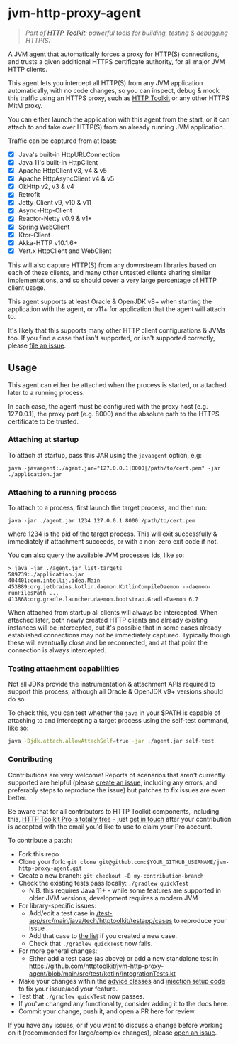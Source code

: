 # jvm-http-proxy-agent

> _Part of [HTTP Toolkit](https://httptoolkit.tech): powerful tools for building, testing & debugging HTTP(S)_

A JVM agent that automatically forces a proxy for HTTP(S) connections, and trusts a given additional HTTPS certificate authority, for all major JVM HTTP clients.

This agent lets you intercept all HTTP(S) from any JVM application automatically, with no code changes, so you can inspect, debug & mock this traffic using an HTTPS proxy, such as [HTTP Toolkit](https://httptoolkit.tech) or any other HTTPS MitM proxy.

You can either launch the application with this agent from the start, or it can attach to and take over HTTP(S) from an already running JVM application.

Traffic can be captured from at least:

- [x] Java's built-in HttpURLConnection
- [x] Java 11's built-in HttpClient
- [x] Apache HttpClient v3, v4 & v5
- [x] Apache HttpAsyncClient v4 & v5
- [x] OkHttp v2, v3 & v4
- [x] Retrofit
- [x] Jetty-Client v9, v10 & v11
- [x] Async-Http-Client
- [x] Reactor-Netty v0.9 & v1+
- [x] Spring WebClient
- [x] Ktor-Client
- [x] Akka-HTTP v10.1.6+
- [x] Vert.x HttpClient and WebClient

This will also capture HTTP(S) from any downstream libraries based on each of these clients, and many other untested clients sharing similar implementations, and so should cover a very large percentage of HTTP client usage.

This agent supports at least Oracle & OpenJDK v8+ when starting the application with the agent, or v11+ for application that the agent will attach to.

It's likely that this supports many other HTTP client configurations & JVMs too. If you find a case that isn't supported, or isn't supported correctly, please [file an issue](https://github.com/httptoolkit/jvm-http-proxy-agent/issues/new).

## Usage

This agent can either be attached when the process is started, or attached later to a running process.

In each case, the agent must be configured with the proxy host (e.g. 127.0.0.1), the proxy port (e.g. 8000) and the absolute path to the HTTPS certificate to be trusted.

### Attaching at startup

To attach at startup, pass this JAR using the `javaagent` option, e.g:

```
java -javaagent:./agent.jar="127.0.0.1|8000|/path/to/cert.pem" -jar ./application.jar
```

### Attaching to a running process

To attach to a process, first launch the target process, and then run:

```
java -jar ./agent.jar 1234 127.0.0.1 8000 /path/to/cert.pem
```

where 1234 is the pid of the target process. This will exit successfully & immediately if attachment succeeds, or with a non-zero exit code if not.

You can also query the available JVM processes ids, like so:

```
> java -jar ./agent.jar list-targets
589739:./application.jar
404401:com.intellij.idea.Main
453889:org.jetbrains.kotlin.daemon.KotlinCompileDaemon --daemon-runFilesPath ...
413868:org.gradle.launcher.daemon.bootstrap.GradleDaemon 6.7
```

When attached from startup all clients will always be intercepted. When attached later, both newly created HTTP clients and already existing instances will be intercepted, but it's possible that in some cases already established connections may not be immediately captured. Typically though these will eventually close and be reconnected, and at that point the connection is always intercepted.

### Testing attachment capabilities

Not all JDKs provide the instrumentation & attachment APIs required to support this process, although all Oracle & OpenJDK v9+ versions should do so.

To check this, you can test whether the `java` in your $PATH is capable of attaching to and intercepting a target process using the self-test command, like so:

```bash
java -Djdk.attach.allowAttachSelf=true -jar ./agent.jar self-test
```

### Contributing

Contributions are very welcome! Reports of scenarios that aren't currently supported are helpful (please [create an issue](https://github.com/httptoolkit/jvm-http-proxy-agent/issues/new), including any errors, and preferably steps to reproduce the issue) but patches to fix issues are even better.

Be aware that for all contributors to HTTP Toolkit components, including this, [HTTP Toolkit Pro is totally free](https://github.com/httptoolkit/httptoolkit/#contributing-directly) - just [get in touch](https://httptoolkit.tech/contact) after your contribution is accepted with the email you'd like to use to claim your Pro account.

To contribute a patch:

* Fork this repo
* Clone your fork: `git clone git@github.com:$YOUR_GITHUB_USERNAME/jvm-http-proxy-agent.git`
* Create a new branch: `git checkout -B my-contribution-branch`
* Check the existing tests pass locally: `./gradlew quickTest`
  * N.B. this requires Java 11+ - while some features are supported in older JVM versions, development requires a modern JVM
* For library-specific issues:
  * Add/edit a test case in [/test-app/src/main/java/tech/httptoolkit/testapp/cases](https://github.com/httptoolkit/jvm-http-proxy-agent/tree/main/test-app/src/main/java/tech/httptoolkit/testapp/cases) to reproduce your issue
  * Add that case to [the list](https://github.com/httptoolkit/jvm-http-proxy-agent/blob/459b931a2eebd486261f296418aa028e4b2fb7e9/test-app/src/main/java/tech/httptoolkit/testapp/Main.java#L17-L36) if you created a new case.
  * Check that `./gradlew quickTest` now fails.
* For more general changes:
  * Either add a test case (as above) or add a new standalone test in https://github.com/httptoolkit/jvm-http-proxy-agent/blob/main/src/test/kotlin/IntegrationTests.kt
* Make your changes within the [advice classes](https://github.com/httptoolkit/jvm-http-proxy-agent/tree/main/src/main/java/tech/httptoolkit/javaagent/advice) and [injection setup code](https://github.com/httptoolkit/jvm-http-proxy-agent/tree/main/src/main/kotlin/tech/httptoolkit/javaagent) to fix your issue/add your feature.
* Test that `./gradlew quickTest` now passes.
* If you've changed any functionality, consider adding it to the docs here.
* Commit your change, push it, and open a PR here for review.

If you have any issues, or if you want to discuss a change before working on it (recommended for large/complex changes), please [open an issue](https://github.com/httptoolkit/jvm-http-proxy-agent/issues/new).
